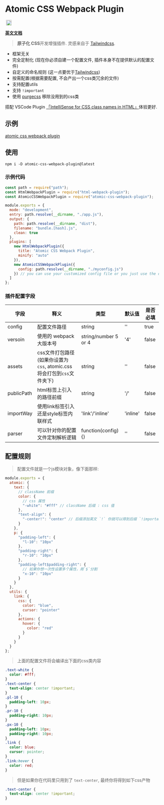 # Atomic CSS Webpack Plugin

 <a href='https://www.npmjs.com/package/atomic-css-webpack-plugin' style='margin: 0 0.2rem;' />
    <img src='https://img.shields.io/npm/v/atomic-css-webpack-plugin' alt='npm version' height='18'>
  </a>

**[英文文档](./README.md)**

> **原子化 CSS**开发增强插件. 灵感来自于 [Tailwindcss](https://www.tailwindcss.cn/).

- 框架无关
- 完全定制化 (现在你必须自建一个配置文件, 插件本身不在提供默认的配置文件)
- 自定义的命名规则 (这一点要优于[Tailwindcss](https://www.tailwindcss.cn/))
- 按需配置(根据需要配置, 不会产出一个css类冗余的文件)
- 支持配置utils
- 支持 `!important`
- 使用 [purgecss](https://purgecss.com/) 移除没用到的css类

搭配 VSCode Plugin [「IntelliSense for CSS class names in HTML」](https://marketplace.visualstudio.com/items?itemName=Zignd.html-css-class-completion)体验更好.

## 示例

[atomic css webpack plugin](https://atomic-css-webpack-plugin.vercel.app/)

## 使用

`npm i -D atomic-css-webpack-plugin@latest`

### 示例代码

```javascript
const path = require("path");
const HtmlWebpackPlugin = require("html-webpack-plugin");
const AtomicCSSWebpackPlugin = require("atomic-css-webpack-plugin");

module.exports = {
  mode: "development",
  entry: path.resolve(__dirname, "./app.js"),
  output: {
    path: path.resolve(__dirname, "dist"),
    filename: "bundle.[hash].js",
    clean: true
  },
  plugins: [
    new HtmlWebpackPlugin({
      title: "Atomic CSS Webpack Plugin",
      minify: "auto"
    }),
    new AtomicCSSWebpackPlugin({
      config: path.resolve(__dirname, "./myconfig.js")
    }) // you can use your customized config file or you just use the default config
  ]
};
```

### 插件配置字段

| 字段     | 释义                                                                     | 类型               | 默认值 | 是否必填 |
| --------- | --------------------------------------------------------------------------- | ------------------ | ------- | -------- |
| config    | 配置文件路径                                                            | string             | ''      | true     |
| versoin   | 使用的 webpack 大版本号                                                         | string/number 5 or 4 | '4'     | false     |
| assets    | css文件打包路径 (如果你设置为`css`, atomic.css 将会打包到`css`文件夹下) | string             | ''      | false    |
| publicPath | html标签上引入的路径前缀 | string             | '/'      | false    |
| importWay | 使用link标签引入还是style标签内联样式                                            | 'link'/'inline'    | 'inline'  | false    |
| parser    | 可以针对你的配置文件定制解析逻辑                               | function(config){} | ''      | false    |

## 配置规则

> 配置文件就是一个js模块对象，像下面那样:

```javascript
module.exports = {
  atomic: {
    text: {
      // className 前缀
      color: {
        // css 属性
        "-white": "#fff" // className 后缀 : css 值
      },
      "text-align": {
        "-center!": "center" // 后缀添加英文 `!` 你就可以得到后缀 `!important`的class
      }
    },
    p: {
      "padding-left": {
        "l-10": "10px"
      },
      "padding-right": {
        "r-10": "10px"
      },
      "padding-left$padding-right": {
        // 如果你想一次性设置多个属性，用`$`分割
        "x-10": "10px"
      }
    }
  },
  utils: {
    link: {
      css: {
        color: "blue",
        cursor: "pointer"
      },
      actions: {
        hover: {
          color: "red"
        }
      }
    }
  }
};
```

> 上面的配置文件将会编译出下面的css类内容

```css
.text-white {
  color: #fff;
}
.text-center {
  text-align: center !important;
}
.pl-10 {
  padding-left: 10px;
}
.pr-10 {
  padding-right: 10px;
}
.px-10 {
  padding-left: 10px;
  padding-right: 10px;
}
.link {
  color: blue;
  cursor: pointer;
}
.link:hover {
  color: red;
}
```
> 但是如果你在代码里只用到了 `text-center`, 最终你将得到如下css产物

```css
.text-center {
  text-align: center !important;
}
```